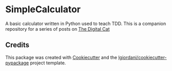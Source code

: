 # SimpleCalculator

A basic calculator written in Python used to teach TDD. This is a companion repository for a series of posts on [The Digital Cat](https://www.thedigitalcatonline.com)

## Credits

This package was created with [Cookiecutter](https://github.com/audreyr/cookiecutter) and the [lgiordani/cookiecutter-pypackage](https://github.com/lgiordani/cookiecutter-pypackage) project template.

